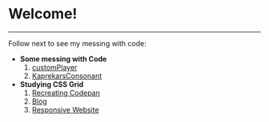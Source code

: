 <h1> Welcome! </h1>
<hr>
<p> Follow next to see my messing with code: </p>

<ul>
  <li> <strong> Some messing with Code </strong>
    <ol>
      <li> <a href = "https://mironoart.github.io/customPlayer/customPlayer.html"> customPlayer</a> </li>
      <li> <a href = "https://mironoart.github.io/kaprekarConsonant/kaprekarConsonant.html"> KaprekarsConsonant </a> </li>
    </ol>
  </li>



  <li> <strong> Studying CSS Grid </strong>
    <ol>
      <li> <a href = "https://mironoart.github.io/Codepen/codepen.html"> Recreating Codepan </a> </li>
      <li> <a href = "https://mironoart.github.io/Responsive%20Blog/Responsive%20Blog.html"> Blog </a> </li>
      <li> <a href = "https://mironoart.github.io/Responsive%20WebSite/Website.html"> Responsive Website </a> </li>
    </ol>
  </li>
</ul>
